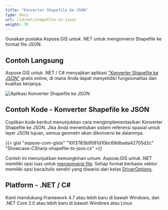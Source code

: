 ```yaml
---
title: "Konverter Shapefile ke JSON"
type: docs
url: /id/net/shapefile-to-json/
weight: 70
---
```


Gunakan pustaka Aspose.GIS untuk .NET untuk mengonversi Shapefile ke format file JSON.

## **Contoh Langsung**

Aspose.GIS untuk .NET / C# menyajikan aplikasi ["Konverter Shapefile ke JSON"](https://products.aspose.app/gis/conversion/shapefile-to-json) gratis online, di mana Anda dapat menyelidiki fungsionalitas dan kualitas kerjanya.

![Aplikasi Konverter Shapefile ke JSON](conversion.png)

## **Contoh Kode - Konverter Shapefile ke JSON**

Cuplikan kode berikut menunjukkan cara mengimplementasikan Konverter Shapefile ke JSON. Jika Anda menentukan sistem referensi spasial untuk layer JSON tujuan, semua geometri akan dikonversi ke dalamnya. 

{{< gist "aspose-com-gists" "10f3783b9581d10bc69dbada42705d2c" "Showcase-CSharp-shapefile-to-json.cs" >}}

Contoh ini menunjukkan kemungkinan umum. Aspose.GIS untuk .NET memiliki opsi luas untuk [mengonversi file](https://docs.aspose.com/gis/net/vector-layers/). Setiap format berbasis vektor memiliki opsi baca/tulis sendiri yang diwarisi dari kelas [DriverOptions](https://reference.aspose.com/gis/net/aspose.gis/driveroptions).

## **Platform - .NET / C#**

Kami mendukung Framework 4.7 atau lebih baru di bawah Windows, dan .NET Core 2.0 atau lebih baru di bawah Windows atau Linux
